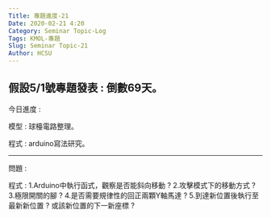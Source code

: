```yaml
---
Title: 專題進度-21
Date: 2020-02-21 4:20
Category: Seminar Topic-Log
Tags: KMOL-專題
Slug: Seminar Topic-21
Author: HCSU
---
```

假設5/1號專題發表 : 倒數69天。
---

今日進度 :

模型 : 球檯電路整理。

程式 : arduino寫法研究。

---

問題 :

程式 : 1.Arduino中執行函式，觀察是否能斜向移動 ? 
2.攻擊模式下的移動方式 ? 
3.極限開關的腳 ? 
4.是否需要規律性的回正兩顆Y軸馬達 ? 
5.到達新位置後執行至最新新位置 ? 或該新位置的下一新座標 ? 